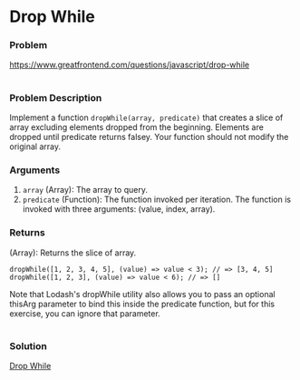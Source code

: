 # Drop While

### Problem

https://www.greatfrontend.com/questions/javascript/drop-while

#

### Problem Description

Implement a function `dropWhile(array, predicate)` that creates a slice of array excluding elements dropped from the beginning. Elements are dropped until predicate returns falsey. Your function should not modify the original array.

### Arguments

1. `array` (Array): The array to query.
2. `predicate` (Function): The function invoked per iteration. The function is invoked with three arguments: (value, index, array).

### Returns
(Array): Returns the slice of array.


```
dropWhile([1, 2, 3, 4, 5], (value) => value < 3); // => [3, 4, 5]
dropWhile([1, 2, 3], (value) => value < 6); // => []

```
Note that Lodash's dropWhile utility also allows you to pass an optional thisArg parameter to bind this inside the predicate function, but for this exercise, you can ignore that parameter.

#

### Solution

[Drop While](./dropWhile.js)